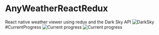 # AnyWeatherReactRedux
React native weather viewer using redux and the Dark Sky API
![DarkSky](https://darksky.net/dev/img/attribution/poweredby.png)
#CurrentProgress
![Current progress](https://i.imgur.com/VGDieP9.png)
![Current progress](https://i.imgur.com/xzx8AUw.png)
